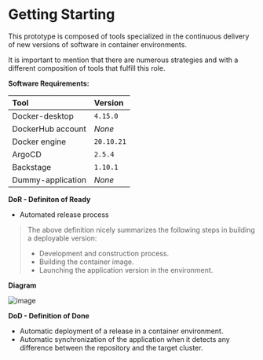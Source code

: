 # Getting Starting

This prototype is composed of tools specialized in the continuous delivery of new versions of software in container environments.

It is important to mention that there are numerous strategies and with a different composition of tools that fulfill this role.

__Software Requirements:__

Tool | Version
:----|:-------
Docker-desktop | ```4.15.0```
DockerHub account | _None_
Docker engine | ```20.10.21```
ArgoCD | ```2.5.4```
Backstage | ```1.10.1```
Dummy-application | _None_

__DoR - Definiton of Ready__

- Automated release process

> The above definition nicely summarizes the following steps in building a deployable version:
> - Development and construction process. 
> - Building the container image. 
> - Launching the application version in the environment.

__Diagram__

![image](https://user-images.githubusercontent.com/99411965/213672667-e492bc12-2242-4bcd-a115-0fd7a1973e30.png)

__DoD - Definition of Done__

- Automatic deployment of a release in a container environment.
- Automatic synchronization of the application when it detects any difference between the repository and the target cluster.

